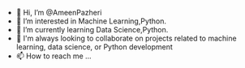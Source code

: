 - 👋 Hi, I’m @AmeenPazheri
- 👀 I’m interested in Machine Learning,Python.
- 🌱 I’m currently learning Data Science,Python.
- 💞️ I'm always looking to collaborate on projects related to machine learning, data science, or Python development
- 📫 How to reach me ...

<!---
AmeenPazheri/AmeenPazheri is a ✨ special ✨ repository because its `README.md` (this file) appears on your GitHub profile.
You can click the Preview link to take a look at your changes.
--->
